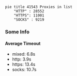 
```mermaid
pie title 41543 Proxies in list
    "HTTP" : 28552
    "HTTPS": 11001
    "SOCKS" : 9219
```

### Some Info
#### Average Timeout

- mixed: 6.8s
- http: 3.9s
- https: 13.4s
- socks: 10.7s